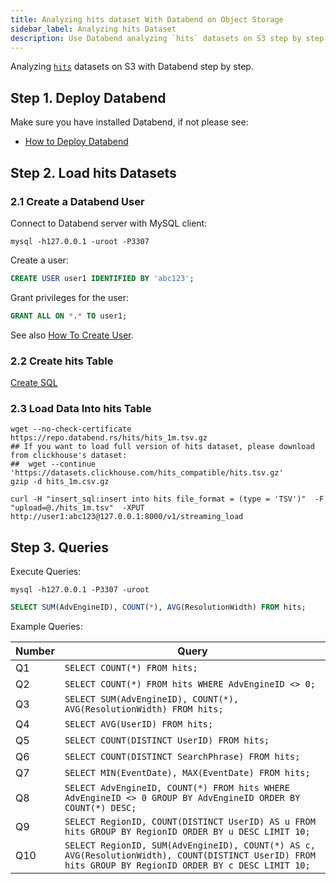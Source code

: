 ```yaml
---
title: Analyzing hits dataset With Databend on Object Storage
sidebar_label: Analyzing hits Dataset
description: Use Databend analyzing `hits` datasets on S3 step by step.
---
```


Analyzing [`hits`](https://clickhouse.com/docs/en/getting-started/example-datasets/metrica) datasets on S3 with Databend step by step.

## Step 1. Deploy Databend

Make sure you have installed Databend, if not please see:

* [How to Deploy Databend](../01-guides/index.md#deployment)

## Step 2. Load hits Datasets

### 2.1 Create a Databend User

Connect to Databend server with MySQL client:
```shell
mysql -h127.0.0.1 -uroot -P3307 
```

Create a user:
```sql
CREATE USER user1 IDENTIFIED BY 'abc123';
```

Grant privileges for the user:
```sql
GRANT ALL ON *.* TO user1;
```

See also [How To Create User](../14-sql-commands/00-ddl/30-user/01-user-create-user.md).

### 2.2 Create hits Table
 
[Create SQL](https://github.com/datafuselabs/databend/blob/main/tests/suites/1_stateful/ddl/hits.sql)

### 2.3 Load Data Into hits Table

```shell title='hits_1m.tsv.gz'
wget --no-check-certificate https://repo.databend.rs/hits/hits_1m.tsv.gz
## If you want to load full version of hits dataset, please download from clickhouse's dataset:
##  wget --continue 'https://datasets.clickhouse.com/hits_compatible/hits.tsv.gz'
gzip -d hits_1m.csv.gz
```

```shell title='Load CSV files into Databend'
curl -H "insert_sql:insert into hits file_format = (type = 'TSV')"  -F  "upload=@./hits_1m.tsv"  -XPUT http://user1:abc123@127.0.0.1:8000/v1/streaming_load
```

## Step 3. Queries

Execute Queries:

```shell
mysql -h127.0.0.1 -P3307 -uroot
```
```sql
SELECT SUM(AdvEngineID), COUNT(*), AVG(ResolutionWidth) FROM hits;
```

Example Queries:

| Number      | Query |
| ----------- | ----------- |
| Q1 | `SELECT COUNT(*) FROM hits;` |
| Q2 | `SELECT COUNT(*) FROM hits WHERE AdvEngineID <> 0;` |
| Q3 | `SELECT SUM(AdvEngineID), COUNT(*), AVG(ResolutionWidth) FROM hits;` |
| Q4 | `SELECT AVG(UserID) FROM hits;` |
| Q5 | `SELECT COUNT(DISTINCT UserID) FROM hits;` |
| Q6 | `SELECT COUNT(DISTINCT SearchPhrase) FROM hits;` |
| Q7 | `SELECT MIN(EventDate), MAX(EventDate) FROM hits;` |
| Q8 | `SELECT AdvEngineID, COUNT(*) FROM hits WHERE AdvEngineID <> 0 GROUP BY AdvEngineID ORDER BY COUNT(*) DESC;` |
| Q9 | `SELECT RegionID, COUNT(DISTINCT UserID) AS u FROM hits GROUP BY RegionID ORDER BY u DESC LIMIT 10;` |
| Q10 | `SELECT RegionID, SUM(AdvEngineID), COUNT(*) AS c, AVG(ResolutionWidth), COUNT(DISTINCT UserID) FROM hits GROUP BY RegionID ORDER BY c DESC LIMIT 10;` |
